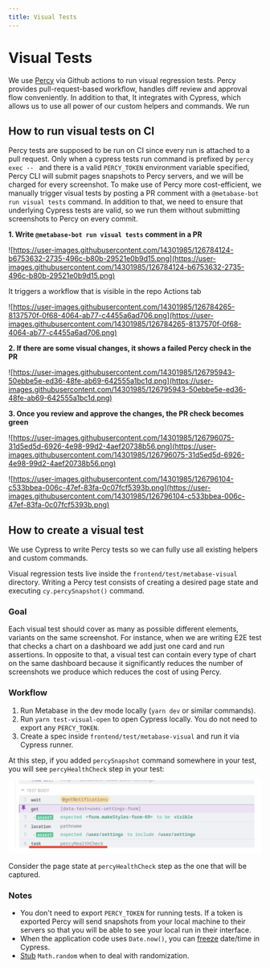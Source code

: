 ```yaml
---
title: Visual Tests
---
```


# Visual Tests

We use [Percy](https://percy.io/) via Github actions to run visual regression tests. Percy provides pull-request-based workflow, handles diff review and approval flow conveniently. In addition to that, It integrates with Cypress, which allows us to use all power of our custom helpers and commands. We run

## How to run visual tests on CI

Percy tests are supposed to be run on CI since every run is attached to a pull request. Only when a cypress tests run command is prefixed by `percy exec -- ` and there is a valid `PERCY_TOKEN` environment variable specified, Percy CLI will submit pages snapshots to Percy servers, and we will be charged for every screenshot. To make use of Percy more cost-efficient, we manually trigger visual tests by posting a PR comment with a `@metabase-bot run visual tests` command.
In addition to that, we need to ensure that underlying Cypress tests are valid, so we run them without submitting screenshots to Percy on every commit.

**1. Write `@metabase-bot run visual tests` comment in a PR**

![https://user-images.githubusercontent.com/14301985/126784124-b6753632-2735-496c-b80b-29521e0b9d15.png](https://user-images.githubusercontent.com/14301985/126784124-b6753632-2735-496c-b80b-29521e0b9d15.png)

It triggers a workflow that is visible in the repo Actions tab

![https://user-images.githubusercontent.com/14301985/126784265-8137570f-0f68-4064-ab77-c4455a6ad706.png](https://user-images.githubusercontent.com/14301985/126784265-8137570f-0f68-4064-ab77-c4455a6ad706.png)

**2. If there are some visual changes, it shows a failed Percy check in the PR**

![https://user-images.githubusercontent.com/14301985/126795943-50ebbe5e-ed36-48fe-ab69-642555a1bc1d.png](https://user-images.githubusercontent.com/14301985/126795943-50ebbe5e-ed36-48fe-ab69-642555a1bc1d.png)

**3. Once you review and approve the changes, the PR check becomes green**

![https://user-images.githubusercontent.com/14301985/126796075-31d5ed5d-6926-4e98-99d2-4aef20738b56.png](https://user-images.githubusercontent.com/14301985/126796075-31d5ed5d-6926-4e98-99d2-4aef20738b56.png)

![https://user-images.githubusercontent.com/14301985/126796104-c533bbea-006c-47ef-83fa-0c07fcf5393b.png](https://user-images.githubusercontent.com/14301985/126796104-c533bbea-006c-47ef-83fa-0c07fcf5393b.png)


## How to create a visual test

We use Cypress to write Percy tests so we can fully use all existing helpers and custom commands.

Visual regression tests live inside the `frontend/test/metabase-visual` directory. Writing a Percy test consists of creating a desired page state and executing `cy.percySnapshot()` command.

### Goal

Each visual test should cover as many as possible different elements, variants on the same screenshot. For instance, when we are writing E2E test that checks a chart on a dashboard we add just one card and run assertions. In opposite to that, a visual test can contain every type of chart on the same dashboard because it significantly reduces the number of screenshots we produce which reduces the cost of using Percy.

### Workflow

1) Run Metabase in the dev mode locally (`yarn dev` or similar commands).
2) Run `yarn test-visual-open` to open Cypress locally. You do not need to export any `PERCY_TOKEN`.
3) Create a spec inside `frontend/test/metabase-visual` and run it via Cypress runner.

At this step, if you added `percySnapshot` command somewhere in your test, you will see `percyHealthCheck` step in your test:

![Learn about your data in the SQL editor](./images/visual-tests/percy-healthcheck-step.png)

Consider the page state at `percyHealthCheck` step as the one that will be captured.

### Notes

- You don't need to export `PERCY_TOKEN` for running tests. If a token is exported Percy will send snapshots from your local machine to their servers so that you will be able to see your local run in their interface.
- When the application code uses `Date.now()`, you can [freeze](https://docs.percy.io/docs/freezing-dynamic-data#freezing-datetime-in-cypress) date/time in Cypress.
- [Stub](https://github.com/metabase/metabase/pull/17380/files#diff-4e8ebaf75969143a5eee6bfb8adcd4b72d4330d18d77319e3434d11cf6c75e40R15) `Math.random` when to deal with randomization.